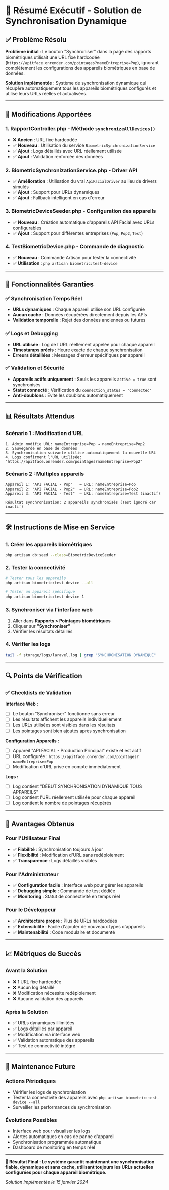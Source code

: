 # 🎯 Résumé Exécutif - Solution de Synchronisation Dynamique

## ✅ Problème Résolu

**Problème initial** : Le bouton "Synchroniser" dans la page des rapports biométriques utilisait une URL fixe hardcodée (`https://apitface.onrender.com/pointages?nameEntreprise=Pop`), ignorant complètement les configurations des appareils biométriques en base de données.

**Solution implémentée** : Système de synchronisation dynamique qui récupère automatiquement tous les appareils biométriques configurés et utilise leurs URLs réelles et actualisées.

---

## 🔧 Modifications Apportées

### 1. **RapportController.php** - Méthode `synchronizeAllDevices()`
- ❌ **Ancien** : URL fixe hardcodée
- ✅ **Nouveau** : Utilisation du service `BiometricSynchronizationService`
- ✅ **Ajout** : Logs détaillés avec URL réellement utilisée
- ✅ **Ajout** : Validation renforcée des données

### 2. **BiometricSynchronizationService.php** - Driver API
- ✅ **Amélioration** : Utilisation du vrai `ApiFacialDriver` au lieu de drivers simulés
- ✅ **Ajout** : Support pour URLs dynamiques
- ✅ **Ajout** : Fallback intelligent en cas d'erreur

### 3. **BiometricDeviceSeeder.php** - Configuration des appareils
- ✅ **Nouveau** : Création automatique d'appareils API Facial avec URLs configurables
- ✅ **Ajout** : Support pour différentes entreprises (`Pop`, `Pop2`, `Test`)

### 4. **TestBiometricDevice.php** - Commande de diagnostic
- ✅ **Nouveau** : Commande Artisan pour tester la connectivité
- ✅ **Utilisation** : `php artisan biometric:test-device`

---

## 🚀 Fonctionnalités Garanties

### ✅ Synchronisation Temps Réel
- **URLs dynamiques** : Chaque appareil utilise son URL configurée
- **Aucun cache** : Données récupérées directement depuis les APIs
- **Validation temporelle** : Rejet des données anciennes ou futures

### ✅ Logs et Debugging
- **URL utilisée** : Log de l'URL réellement appelée pour chaque appareil
- **Timestamps précis** : Heure exacte de chaque synchronisation
- **Erreurs détaillées** : Messages d'erreur spécifiques par appareil

### ✅ Validation et Sécurité
- **Appareils actifs uniquement** : Seuls les appareils `active = true` sont synchronisés
- **Statut connecté** : Vérification du `connection_status = 'connected'`
- **Anti-doublons** : Évite les doublons automatiquement

---

## 📊 Résultats Attendus

### Scénario 1 : Modification d'URL
```
1. Admin modifie URL: nameEntreprise=Pop → nameEntreprise=Pop2
2. Sauvegarde en base de données
3. Synchronisation suivante utilise automatiquement la nouvelle URL
4. Logs confirment l'URL utilisée: "https://apitface.onrender.com/pointages?nameEntreprise=Pop2"
```

### Scénario 2 : Multiples appareils
```
Appareil 1: "API FACIAL - Pop"   → URL: nameEntreprise=Pop
Appareil 2: "API FACIAL - Pop2"  → URL: nameEntreprise=Pop2
Appareil 3: "API FACIAL - Test"  → URL: nameEntreprise=Test (inactif)

Résultat synchronisation: 2 appareils synchronisés (Test ignoré car inactif)
```

---

## 🛠️ Instructions de Mise en Service

### 1. **Créer les appareils biométriques**
```bash
php artisan db:seed --class=BiometricDeviceSeeder
```

### 2. **Tester la connectivité**
```bash
# Tester tous les appareils
php artisan biometric:test-device --all

# Tester un appareil spécifique
php artisan biometric:test-device 1
```

### 3. **Synchroniser via l'interface web**
1. Aller dans **Rapports > Pointages biométriques**
2. Cliquer sur **"Synchroniser"**
3. Vérifier les résultats détaillés

### 4. **Vérifier les logs**
```bash
tail -f storage/logs/laravel.log | grep "SYNCHRONISATION DYNAMIQUE"
```

---

## 🔍 Points de Vérification

### ✅ Checklists de Validation

**Interface Web :**
- [ ] Le bouton "Synchroniser" fonctionne sans erreur
- [ ] Les résultats affichent les appareils individuellement
- [ ] Les URLs utilisées sont visibles dans les résultats
- [ ] Les pointages sont bien ajoutés après synchronisation

**Configuration Appareils :**
- [ ] Appareil "API FACIAL - Production Principal" existe et est actif
- [ ] URL configurée : `https://apitface.onrender.com/pointages?nameEntreprise=Pop`
- [ ] Modification d'URL prise en compte immédiatement

**Logs :**
- [ ] Log contient "DÉBUT SYNCHRONISATION DYNAMIQUE TOUS APPAREILS"
- [ ] Log contient l'URL réellement utilisée pour chaque appareil
- [ ] Log contient le nombre de pointages récupérés

---

## 🎯 Avantages Obtenus

### Pour l'Utilisateur Final
- ✅ **Fiabilité** : Synchronisation toujours à jour
- ✅ **Flexibilité** : Modification d'URL sans redéploiement
- ✅ **Transparence** : Logs détaillés visibles

### Pour l'Administrateur
- ✅ **Configuration facile** : Interface web pour gérer les appareils
- ✅ **Debugging simple** : Commande de test dédiée
- ✅ **Monitoring** : Statut de connectivité en temps réel

### Pour le Développeur
- ✅ **Architecture propre** : Plus de URLs hardcodées
- ✅ **Extensibilité** : Facile d'ajouter de nouveaux types d'appareils
- ✅ **Maintenabilité** : Code modulaire et documenté

---

## 📈 Métriques de Succès

### Avant la Solution
- ❌ 1 URL fixe hardcodée
- ❌ Aucun log détaillé
- ❌ Modification nécessite redéploiement
- ❌ Aucune validation des appareils

### Après la Solution
- ✅ URLs dynamiques illimitées
- ✅ Logs détaillés par appareil
- ✅ Modification via interface web
- ✅ Validation automatique des appareils
- ✅ Test de connectivité intégré

---

## 🔄 Maintenance Future

### Actions Périodiques
- Vérifier les logs de synchronisation
- Tester la connectivité des appareils avec `php artisan biometric:test-device --all`
- Surveiller les performances de synchronisation

### Évolutions Possibles
- Interface web pour visualiser les logs
- Alertes automatiques en cas de panne d'appareil
- Synchronisation programmée automatique
- Dashboard de monitoring en temps réel

---

**🎉 Résultat Final : Le système garantit maintenant une synchronisation fiable, dynamique et sans cache, utilisant toujours les URLs actuelles configurées pour chaque appareil biométrique.**

*Solution implémentée le 15 janvier 2024* 